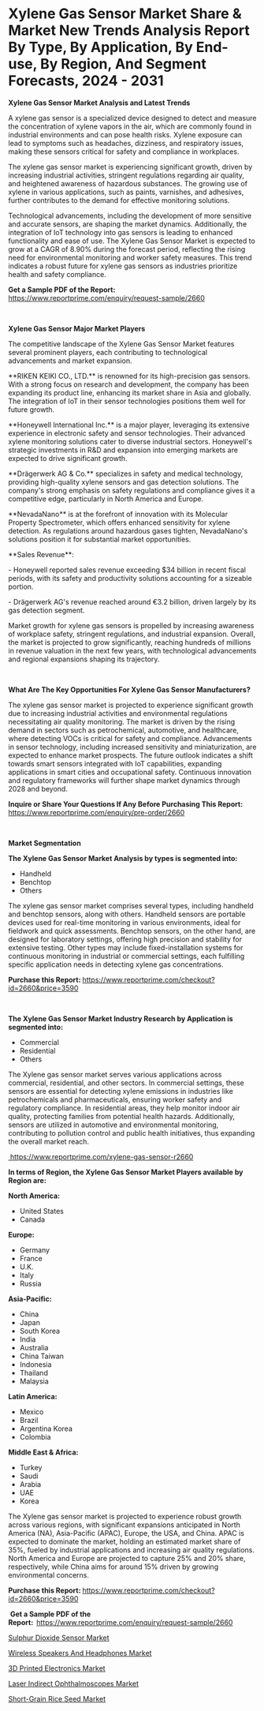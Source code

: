 <p><h1>Xylene Gas Sensor Market Share & Market New Trends Analysis Report By Type, By Application, By End-use, By Region, And Segment Forecasts, 2024 - 2031</h1></p><p><strong>Xylene Gas Sensor Market Analysis and Latest Trends</strong></p>
<p><p>A xylene gas sensor is a specialized device designed to detect and measure the concentration of xylene vapors in the air, which are commonly found in industrial environments and can pose health risks. Xylene exposure can lead to symptoms such as headaches, dizziness, and respiratory issues, making these sensors critical for safety and compliance in workplaces.</p><p>The xylene gas sensor market is experiencing significant growth, driven by increasing industrial activities, stringent regulations regarding air quality, and heightened awareness of hazardous substances. The growing use of xylene in various applications, such as paints, varnishes, and adhesives, further contributes to the demand for effective monitoring solutions.</p><p>Technological advancements, including the development of more sensitive and accurate sensors, are shaping the market dynamics. Additionally, the integration of IoT technology into gas sensors is leading to enhanced functionality and ease of use. The Xylene Gas Sensor Market is expected to grow at a CAGR of 8.90% during the forecast period, reflecting the rising need for environmental monitoring and worker safety measures. This trend indicates a robust future for xylene gas sensors as industries prioritize health and safety compliance.</p></p>
<p><strong>Get a Sample PDF of the Report:&nbsp;</strong> <a href="https://www.reportprime.com/enquiry/request-sample/2660">https://www.reportprime.com/enquiry/request-sample/2660</a></p>
<p>&nbsp;</p>
<p><strong>Xylene Gas Sensor Major Market Players</strong></p>
<p><p>The competitive landscape of the Xylene Gas Sensor Market features several prominent players, each contributing to technological advancements and market expansion.</p><p>**RIKEN KEIKI CO., LTD.** is renowned for its high-precision gas sensors. With a strong focus on research and development, the company has been expanding its product line, enhancing its market share in Asia and globally. The integration of IoT in their sensor technologies positions them well for future growth.</p><p>**Honeywell International Inc.** is a major player, leveraging its extensive experience in electronic safety and sensor technologies. Their advanced xylene monitoring solutions cater to diverse industrial sectors. Honeywell's strategic investments in R&D and expansion into emerging markets are expected to drive significant growth.</p><p>**Drägerwerk AG & Co.** specializes in safety and medical technology, providing high-quality xylene sensors and gas detection solutions. The company's strong emphasis on safety regulations and compliance gives it a competitive edge, particularly in North America and Europe.</p><p>**NevadaNano** is at the forefront of innovation with its Molecular Property Spectrometer, which offers enhanced sensitivity for xylene detection. As regulations around hazardous gases tighten, NevadaNano's solutions position it for substantial market opportunities.</p><p>**Sales Revenue**: </p><p>- Honeywell reported sales revenue exceeding $34 billion in recent fiscal periods, with its safety and productivity solutions accounting for a sizeable portion.</p><p>- Drägerwerk AG's revenue reached around €3.2 billion, driven largely by its gas detection segment.</p><p>Market growth for xylene gas sensors is propelled by increasing awareness of workplace safety, stringent regulations, and industrial expansion. Overall, the market is projected to grow significantly, reaching hundreds of millions in revenue valuation in the next few years, with technological advancements and regional expansions shaping its trajectory.</p></p>
<p>&nbsp;</p>
<p><strong>What Are The Key Opportunities For Xylene Gas Sensor Manufacturers?</strong></p>
<p><p>The xylene gas sensor market is projected to experience significant growth due to increasing industrial activities and environmental regulations necessitating air quality monitoring. The market is driven by the rising demand in sectors such as petrochemical, automotive, and healthcare, where detecting VOCs is critical for safety and compliance. Advancements in sensor technology, including increased sensitivity and miniaturization, are expected to enhance market prospects. The future outlook indicates a shift towards smart sensors integrated with IoT capabilities, expanding applications in smart cities and occupational safety. Continuous innovation and regulatory frameworks will further shape market dynamics through 2028 and beyond.</p></p>
<p><strong>Inquire or Share Your Questions If Any Before Purchasing This Report:</strong> <a href="https://www.reportprime.com/enquiry/pre-order/2660">https://www.reportprime.com/enquiry/pre-order/2660</a></p>
<p>&nbsp;</p>
<p><strong>Market Segmentation</strong></p>
<p><strong>The Xylene Gas Sensor Market Analysis by types is segmented into:</strong></p>
<p><ul><li>Handheld</li><li>Benchtop</li><li>Others</li></ul></p>
<p><p>The xylene gas sensor market comprises several types, including handheld and benchtop sensors, along with others. Handheld sensors are portable devices used for real-time monitoring in various environments, ideal for fieldwork and quick assessments. Benchtop sensors, on the other hand, are designed for laboratory settings, offering high precision and stability for extensive testing. Other types may include fixed-installation systems for continuous monitoring in industrial or commercial settings, each fulfilling specific application needs in detecting xylene gas concentrations.</p></p>
<p><strong>Purchase this Report:&nbsp;</strong><a href="https://www.reportprime.com/checkout?id=2660&price=3590">https://www.reportprime.com/checkout?id=2660&price=3590</a></p>
<p>&nbsp;</p>
<p><strong>The Xylene Gas Sensor Market Industry Research by Application is segmented into:</strong></p>
<p><ul><li>Commercial</li><li>Residential</li><li>Others</li></ul></p>
<p><p>The Xylene gas sensor market serves various applications across commercial, residential, and other sectors. In commercial settings, these sensors are essential for detecting xylene emissions in industries like petrochemicals and pharmaceuticals, ensuring worker safety and regulatory compliance. In residential areas, they help monitor indoor air quality, protecting families from potential health hazards. Additionally, sensors are utilized in automotive and environmental monitoring, contributing to pollution control and public health initiatives, thus expanding the overall market reach.</p></p>
<p><a href="https://www.reportprime.com/xylene-gas-sensor-r2660">&nbsp;https://www.reportprime.com/xylene-gas-sensor-r2660</a></p>
<p><strong>In terms of Region, the Xylene Gas Sensor Market Players available by Region are:</strong></p>
<p>
    <p> <strong> North America: </strong>
        <ul>
            <li>United States</li>
            <li>Canada</li>
        </ul>
        </p> 
    <p> <strong> Europe: </strong>
        <ul>
            <li>Germany</li>
            <li>France</li>
            <li>U.K.</li>
            <li>Italy</li>
            <li>Russia</li>
        </ul>
        </p> 
    <p> <strong> Asia-Pacific: </strong>
        <ul>
            <li>China</li>
            <li>Japan</li>
            <li>South Korea</li>
            <li>India</li>
            <li>Australia</li>
            <li>China Taiwan</li>
            <li>Indonesia</li>
            <li>Thailand</li>
            <li>Malaysia</li>
        </ul>
        </p> 
    <p> <strong> Latin America: </strong>
        <ul>
            <li>Mexico</li>
            <li>Brazil</li>
            <li>Argentina Korea</li>
            <li>Colombia</li>
        </ul>
        </p> 
    <p> <strong> Middle East & Africa: </strong>
        <ul>
            <li>Turkey</li>
            <li>Saudi</li>
            <li>Arabia</li>
            <li>UAE</li>
            <li>Korea</li>
        </ul>
    </p>
    </p>
<p><p>The Xylene gas sensor market is projected to experience robust growth across various regions, with significant expansions anticipated in North America (NA), Asia-Pacific (APAC), Europe, the USA, and China. APAC is expected to dominate the market, holding an estimated market share of 35%, fueled by industrial applications and increasing air quality regulations. North America and Europe are projected to capture 25% and 20% share, respectively, while China aims for around 15% driven by growing environmental concerns.</p></p>
<p><strong>Purchase this Report: </strong><a href="https://www.reportprime.com/checkout?id=2660&price=3590">https://www.reportprime.com/checkout?id=2660&price=3590</a></p>
<p>&nbsp;<strong>Get a Sample PDF of the Report:&nbsp;&nbsp;</strong><a href="https://www.reportprime.com/enquiry/request-sample/2660">https://www.reportprime.com/enquiry/request-sample/2660</a></p>
<p><strong></strong></p>
<p><p><a href="https://github.com/FassouRP/Market-Research-Report-List-6/blob/main/sulphur-dioxide-sensor-market.md">Sulphur Dioxide Sensor Market</a></p><p><a href="https://www.linkedin.com/pulse/wireless-speakers-headphones-market-size-share-competitive-landscape-zc8af?trackingId=KNaQD7nIQ6OJkC9T0Ka1iw%3D%3D">Wireless Speakers And Headphones Market</a></p><p><a href="https://www.linkedin.com/pulse/global-3d-printed-electronics-market-sector-types-applications-tho0f?trackingId=fdbOVeDSQRKjcQAzlsBKUw%3D%3D">3D Printed Electronics Market</a></p><p><a href="https://issuu.com/reportprime-2/docs/laser-indirect-ophthalmoscopes-mark_23f74dbfdfc608">Laser Indirect Ophthalmoscopes Market</a></p><p><a href="https://issuu.com/reportprime-2/docs/short-grain-rice-seed-market-size-2_04cc938d22016a">Short-Grain Rice Seed Market</a></p></p>